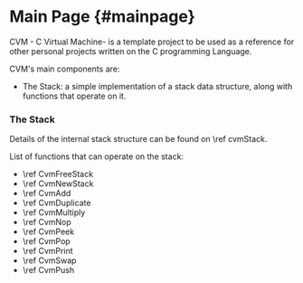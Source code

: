 Main Page {#mainpage}
=========

CVM - C Virtual Machine- is a template project to be used as a reference for other personal projects written on the C programming Language.

CVM's main components are:

  - The Stack: a simple implementation of a stack data structure, along with functions that operate on it.

### The Stack

Details of the internal stack structure can be found on \ref cvmStack.

List of functions that can operate on the stack:

- \ref CvmFreeStack
- \ref CvmNewStack
- \ref CvmAdd
- \ref CvmDuplicate
- \ref CvmMultiply
- \ref CvmNop
- \ref CvmPeek
- \ref CvmPop
- \ref CvmPrint
- \ref CvmSwap
- \ref CvmPush


